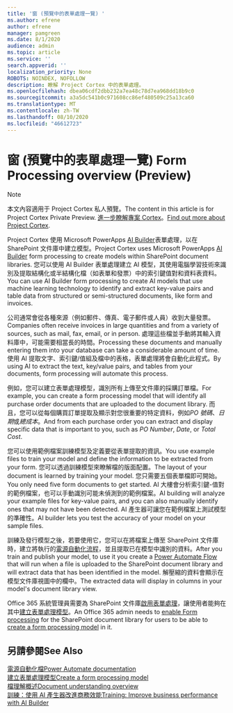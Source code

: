 ```yaml
---
title: '窗 (預覽中的表單處理一覽) '
ms.author: efrene
author: efrene
manager: pamgreen
ms.date: 8/1/2020
audience: admin
ms.topic: article
ms.service: ''
search.appverid: ''
localization_priority: None
ROBOTS: NOINDEX, NOFOLLOW
description: 瞭解 Project Cortex 中的表單處理。
ms.openlocfilehash: dbea06cdf2dbb232a7ea48c78d7ea968dd18b9c0
ms.sourcegitcommit: a3a5dc541b0c971608cc86ef480509c25a13ca60
ms.translationtype: MT
ms.contentlocale: zh-TW
ms.lasthandoff: 08/10/2020
ms.locfileid: "46612723"
---
```

# <a name="form-processing-overview-preview"></a><span data-ttu-id="11d39-103">窗 (預覽中的表單處理一覽) </span><span class="sxs-lookup"><span data-stu-id="11d39-103">Form Processing overview (Preview)</span></span>
> [!Note]
> <span data-ttu-id="11d39-104">本文內容適用于 Project Cortex 私人預覽。</span><span class="sxs-lookup"><span data-stu-id="11d39-104">The content in this article is for Project Cortex Private Preview.</span></span> <span data-ttu-id="11d39-105">[進一步瞭解專案 Cortex](https://aka.ms/projectcortex)。</span><span class="sxs-lookup"><span data-stu-id="11d39-105">[Find out more about Project Cortex](https://aka.ms/projectcortex).</span></span>

<span data-ttu-id="11d39-106">Project Cortex 使用 Microsoft PowerApps [AI Builder](https://docs.microsoft.com/ai-builder/overview)表單處理，以在 SharePoint 文件庫中建立模型。</span><span class="sxs-lookup"><span data-stu-id="11d39-106">Project Cortex uses Microsoft PowerApps [AI Builder](https://docs.microsoft.com/ai-builder/overview) form processing to create models within SharePoint document libraries.</span></span>
<span data-ttu-id="11d39-107">您可以使用 AI Builder 表單處理建立 AI 模型，其使用電腦學習技術來識別及提取結構化或半結構化檔（如表單和發票）中的索引鍵值對和資料表資料。</span><span class="sxs-lookup"><span data-stu-id="11d39-107">You can use AI Builder form processing to create AI models that use machine learning technology to identify and extract key-value pairs and table data from structured or semi-structured  documents, like form and invoices.</span></span>

<span data-ttu-id="11d39-108">公司通常會從各種來源（例如郵件、傳真、電子郵件或人員）收到大量發票。</span><span class="sxs-lookup"><span data-stu-id="11d39-108">Companies often receive invoices in large quantities and from a variety of sources, such as mail, fax, email, or in person.</span></span> <span data-ttu-id="11d39-109">處理這些檔並手動將其輸入資料庫中，可能需要相當長的時間。</span><span class="sxs-lookup"><span data-stu-id="11d39-109">Processing these documents and manually entering them into your database can take a considerable amount of time.</span></span> <span data-ttu-id="11d39-110">使用 AI 提取文字、索引鍵/值組及檔中的表格，表單處理將會自動化此程式。</span><span class="sxs-lookup"><span data-stu-id="11d39-110">By using AI to extract the text, key/value pairs, and tables from your documents, form processing will automate this process.</span></span> 

<span data-ttu-id="11d39-111">例如，您可以建立表單處理模型，識別所有上傳至文件庫的採購訂單檔。</span><span class="sxs-lookup"><span data-stu-id="11d39-111">For example, you can create a form processing model that will identify all purchase order documents that are uploaded to the document library.</span></span> <span data-ttu-id="11d39-112">而且，您可以從每個購買訂單提取及顯示對您很重要的特定資料，例如*PO 號碼*、*日期*或*總成本*。</span><span class="sxs-lookup"><span data-stu-id="11d39-112">And from each purchase order you can extract and display specific data that is important to you, such as *PO Number*, *Date*, or *Total Cost*.</span></span>

<span data-ttu-id="11d39-113">您可以使用範例檔案訓練模型及定義要從表單提取的資訊。</span><span class="sxs-lookup"><span data-stu-id="11d39-113">You use example files to train your model and define the information to be extracted from your form.</span></span> <span data-ttu-id="11d39-114">您可以透過訓練模型來瞭解檔的版面配置。</span><span class="sxs-lookup"><span data-stu-id="11d39-114">The layout of your document is learned by training your model.</span></span> <span data-ttu-id="11d39-115">您只需要五個表單檔即可開始。</span><span class="sxs-lookup"><span data-stu-id="11d39-115">You only need five form documents to get started.</span></span> <span data-ttu-id="11d39-116">AI 大樓會分析索引鍵-值對的範例檔案，也可以手動識別可能未偵測到的範例檔案。</span><span class="sxs-lookup"><span data-stu-id="11d39-116">AI building will analyze your example files for key-value pairs, and you can also manually identify ones that may not have been detected.</span></span>  <span data-ttu-id="11d39-117">AI 產生器可讓您在範例檔案上測試模型的準確性。</span><span class="sxs-lookup"><span data-stu-id="11d39-117">AI builder lets you test the accuracy of your model on your sample files.</span></span>

<span data-ttu-id="11d39-118">訓練及發行模型之後，若要使用它，您可以在將檔案上傳至 SharePoint 文件庫時，建立將執行的[電源自動化流程](https://docs.microsoft.com/power-automate/getting-started)，並且提取已在模型中識別的資料。</span><span class="sxs-lookup"><span data-stu-id="11d39-118">After you train and publish your model, to use it you create a [Power Automate Flow](https://docs.microsoft.com/power-automate/getting-started) that will run when a file is uploaded to the SharePoint document library and will extract data that has been identified in the model.</span></span> <span data-ttu-id="11d39-119">解壓縮的資料會顯示在模型文件庫視圖中的欄中。</span><span class="sxs-lookup"><span data-stu-id="11d39-119">The extracted data will display in columns in your model's document library view.</span></span>

<span data-ttu-id="11d39-120">Office 365 系統管理員需要為 SharePoint 文件庫[啟用表單處理](https://docs.microsoft.com/microsoft-365/contentunderstanding/set-up-content-understanding?view=o365-worldwide#to-set-up-content-understanding)，讓使用者能夠在其中[建立表單處理模型](create-a-form-processing-model.md)。</span><span class="sxs-lookup"><span data-stu-id="11d39-120">An Office 365 admin needs to [enable Form processing](https://docs.microsoft.com/microsoft-365/contentunderstanding/set-up-content-understanding?view=o365-worldwide#to-set-up-content-understanding) for the SharePoint document library for users to be able to [create a form processing model](create-a-form-processing-model.md) in it.</span></span>



## <a name="see-also"></a><span data-ttu-id="11d39-121">另請參閱</span><span class="sxs-lookup"><span data-stu-id="11d39-121">See Also</span></span>
  
[<span data-ttu-id="11d39-122">電源自動化檔</span><span class="sxs-lookup"><span data-stu-id="11d39-122">Power Automate documentation</span></span>](https://docs.microsoft.com/power-automate/)</br>
[<span data-ttu-id="11d39-123">建立表單處理模型</span><span class="sxs-lookup"><span data-stu-id="11d39-123">Create a form processing model</span></span>](create-a-form-processing-model.md)</br>
[<span data-ttu-id="11d39-124">檔理解概述</span><span class="sxs-lookup"><span data-stu-id="11d39-124">Document understanding overview</span></span>](document-understanding-overview.md)</br>
[<span data-ttu-id="11d39-125">訓練：使用 AI 產生器改進商務效能</span><span class="sxs-lookup"><span data-stu-id="11d39-125">Training: Improve business performance with AI Builder</span></span>](https://docs.microsoft.com/learn/paths/improve-business-performance-ai-builder/?source=learn)</br>




